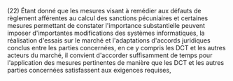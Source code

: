 (22) Étant donné que les mesures visant à remédier aux défauts de règlement afférentes au calcul des sanctions pécuniaires et certaines mesures permettant de constater l'importance substantielle peuvent imposer d'importantes modifications des systèmes informatiques, la réalisation d'essais sur le marché et l'adaptations d'accords juridiques conclus entre les parties concernées, en ce y compris les DCT et les autres acteurs du marché, il convient d'accorder suffisamment de temps pour l'application des mesures pertinentes de manière que les DCT et les autres parties concernées satisfassent aux exigences requises,